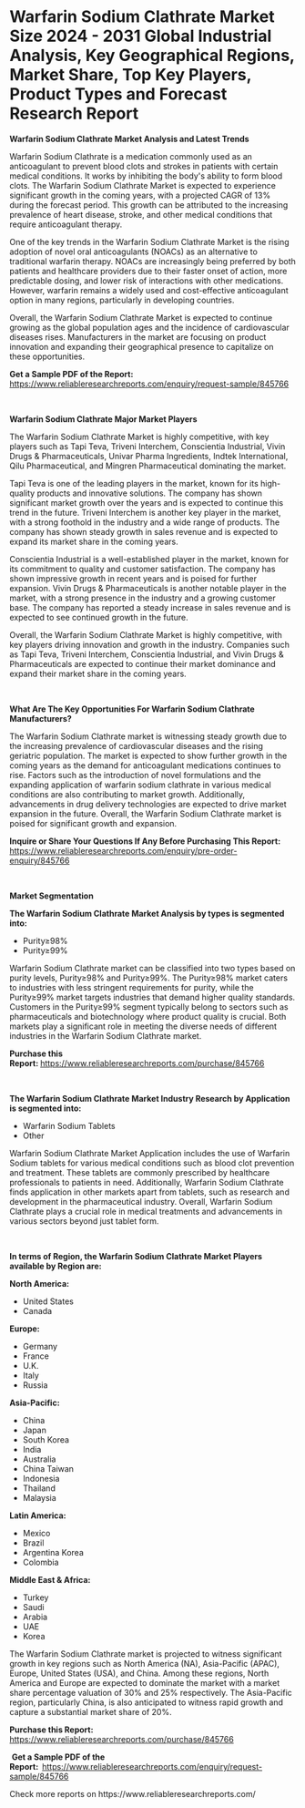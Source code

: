 <p><h1>Warfarin Sodium Clathrate Market Size 2024 - 2031 Global Industrial Analysis, Key Geographical Regions, Market Share, Top Key Players, Product Types and Forecast Research Report</h1></p><p><strong>Warfarin Sodium Clathrate Market Analysis and Latest Trends</strong></p>
<p><p>Warfarin Sodium Clathrate is a medication commonly used as an anticoagulant to prevent blood clots and strokes in patients with certain medical conditions. It works by inhibiting the body's ability to form blood clots. The Warfarin Sodium Clathrate Market is expected to experience significant growth in the coming years, with a projected CAGR of 13% during the forecast period. This growth can be attributed to the increasing prevalence of heart disease, stroke, and other medical conditions that require anticoagulant therapy.</p><p>One of the key trends in the Warfarin Sodium Clathrate Market is the rising adoption of novel oral anticoagulants (NOACs) as an alternative to traditional warfarin therapy. NOACs are increasingly being preferred by both patients and healthcare providers due to their faster onset of action, more predictable dosing, and lower risk of interactions with other medications. However, warfarin remains a widely used and cost-effective anticoagulant option in many regions, particularly in developing countries.</p><p>Overall, the Warfarin Sodium Clathrate Market is expected to continue growing as the global population ages and the incidence of cardiovascular diseases rises. Manufacturers in the market are focusing on product innovation and expanding their geographical presence to capitalize on these opportunities.</p></p>
<p><strong>Get a Sample PDF of the Report:&nbsp;</strong> <a href="https://www.reliableresearchreports.com/enquiry/request-sample/845766">https://www.reliableresearchreports.com/enquiry/request-sample/845766</a></p>
<p>&nbsp;</p>
<p><strong>Warfarin Sodium Clathrate Major Market Players</strong></p>
<p><p>The Warfarin Sodium Clathrate Market is highly competitive, with key players such as Tapi Teva, Triveni Interchem, Conscientia Industrial, Vivin Drugs & Pharmaceuticals, Univar Pharma Ingredients, Indtek International, Qilu Pharmaceutical, and Mingren Pharmaceutical dominating the market.</p><p>Tapi Teva is one of the leading players in the market, known for its high-quality products and innovative solutions. The company has shown significant market growth over the years and is expected to continue this trend in the future. Triveni Interchem is another key player in the market, with a strong foothold in the industry and a wide range of products. The company has shown steady growth in sales revenue and is expected to expand its market share in the coming years.</p><p>Conscientia Industrial is a well-established player in the market, known for its commitment to quality and customer satisfaction. The company has shown impressive growth in recent years and is poised for further expansion. Vivin Drugs & Pharmaceuticals is another notable player in the market, with a strong presence in the industry and a growing customer base. The company has reported a steady increase in sales revenue and is expected to see continued growth in the future.</p><p>Overall, the Warfarin Sodium Clathrate Market is highly competitive, with key players driving innovation and growth in the industry. Companies such as Tapi Teva, Triveni Interchem, Conscientia Industrial, and Vivin Drugs & Pharmaceuticals are expected to continue their market dominance and expand their market share in the coming years.</p></p>
<p>&nbsp;</p>
<p><strong>What Are The Key Opportunities For Warfarin Sodium Clathrate Manufacturers?</strong></p>
<p><p>The Warfarin Sodium Clathrate market is witnessing steady growth due to the increasing prevalence of cardiovascular diseases and the rising geriatric population. The market is expected to show further growth in the coming years as the demand for anticoagulant medications continues to rise. Factors such as the introduction of novel formulations and the expanding application of warfarin sodium clathrate in various medical conditions are also contributing to market growth. Additionally, advancements in drug delivery technologies are expected to drive market expansion in the future. Overall, the Warfarin Sodium Clathrate market is poised for significant growth and expansion.</p></p>
<p><strong>Inquire or Share Your Questions If Any Before Purchasing This Report:</strong> <a href="https://www.reliableresearchreports.com/enquiry/pre-order-enquiry/845766">https://www.reliableresearchreports.com/enquiry/pre-order-enquiry/845766</a></p>
<p>&nbsp;</p>
<p><strong>Market Segmentation</strong></p>
<p><strong>The Warfarin Sodium Clathrate Market Analysis by types is segmented into:</strong></p>
<p><ul><li>Purity≥98%</li><li>Purity≥99%</li></ul></p>
<p><p>Warfarin Sodium Clathrate market can be classified into two types based on purity levels, Purity≥98% and Purity≥99%. The Purity≥98% market caters to industries with less stringent requirements for purity, while the Purity≥99% market targets industries that demand higher quality standards. Customers in the Purity≥99% segment typically belong to sectors such as pharmaceuticals and biotechnology where product quality is crucial. Both markets play a significant role in meeting the diverse needs of different industries in the Warfarin Sodium Clathrate market.</p></p>
<p><strong>Purchase this Report:&nbsp;</strong><a href="https://www.reliableresearchreports.com/purchase/845766">https://www.reliableresearchreports.com/purchase/845766</a></p>
<p>&nbsp;</p>
<p><strong>The Warfarin Sodium Clathrate Market Industry Research by Application is segmented into:</strong></p>
<p><ul><li>Warfarin Sodium Tablets</li><li>Other</li></ul></p>
<p><p>Warfarin Sodium Clathrate Market Application includes the use of Warfarin Sodium tablets for various medical conditions such as blood clot prevention and treatment. These tablets are commonly prescribed by healthcare professionals to patients in need. Additionally, Warfarin Sodium Clathrate finds application in other markets apart from tablets, such as research and development in the pharmaceutical industry. Overall, Warfarin Sodium Clathrate plays a crucial role in medical treatments and advancements in various sectors beyond just tablet form.</p></p>
<p>&nbsp;</p>
<p><strong>In terms of Region, the Warfarin Sodium Clathrate Market Players available by Region are:</strong></p>
<p>
    <p> <strong> North America: </strong>
        <ul>
            <li>United States</li>
            <li>Canada</li>
        </ul>
        </p> 
    <p> <strong> Europe: </strong>
        <ul>
            <li>Germany</li>
            <li>France</li>
            <li>U.K.</li>
            <li>Italy</li>
            <li>Russia</li>
        </ul>
        </p> 
    <p> <strong> Asia-Pacific: </strong>
        <ul>
            <li>China</li>
            <li>Japan</li>
            <li>South Korea</li>
            <li>India</li>
            <li>Australia</li>
            <li>China Taiwan</li>
            <li>Indonesia</li>
            <li>Thailand</li>
            <li>Malaysia</li>
        </ul>
        </p> 
    <p> <strong> Latin America: </strong>
        <ul>
            <li>Mexico</li>
            <li>Brazil</li>
            <li>Argentina Korea</li>
            <li>Colombia</li>
        </ul>
        </p> 
    <p> <strong> Middle East & Africa: </strong>
        <ul>
            <li>Turkey</li>
            <li>Saudi</li>
            <li>Arabia</li>
            <li>UAE</li>
            <li>Korea</li>
        </ul>
    </p>
    </p>
<p><p>The Warfarin Sodium Clathrate market is projected to witness significant growth in key regions such as North America (NA), Asia-Pacific (APAC), Europe, United States (USA), and China. Among these regions, North America and Europe are expected to dominate the market with a market share percentage valuation of 30% and 25% respectively. The Asia-Pacific region, particularly China, is also anticipated to witness rapid growth and capture a substantial market share of 20%.</p></p>
<p><strong>Purchase this Report: </strong><a href="https://www.reliableresearchreports.com/purchase/845766">https://www.reliableresearchreports.com/purchase/845766</a></p>
<p>&nbsp;<strong>Get a Sample PDF of the Report:&nbsp;&nbsp;</strong><a href="https://www.reliableresearchreports.com/enquiry/request-sample/845766">https://www.reliableresearchreports.com/enquiry/request-sample/845766</a></p>
<p><strong></strong></p>
<p>Check more reports on https://www.reliableresearchreports.com/</p>